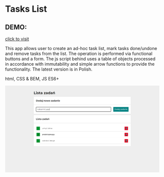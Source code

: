 # Tasks List

## DEMO:
[click to visit](https://radekw86.github.io/task-list/)

This app allows user to create an ad-hoc task list, mark tasks done/undone and remove tasks from the list. The operation is performed via functional buttons and a form.
The js script behind uses a table of objects processed in accordance with immutability and simple arrow functions to provide the functionality.
The latest version is in Polish.

html, CSS & BEM, JS ES6+

![Preview](images/preview.png)
